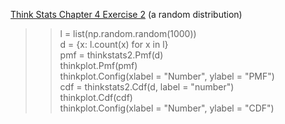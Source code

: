 [Think Stats Chapter 4 Exercise 2](http://greenteapress.com/thinkstats2/html/thinkstats2005.html#toc41) (a random distribution)

>> l = list(np.random.random(1000))  
d = {x: l.count(x) for x in l}  
pmf = thinkstats2.Pmf(d)  
thinkplot.Pmf(pmf)  
thinkplot.Config(xlabel = "Number", ylabel = "PMF")  
cdf = thinkstats2.Cdf(d, label = "number")  
thinkplot.Cdf(cdf)  
thinkplot.Config(xlabel = "Number", ylabel = "CDF")
